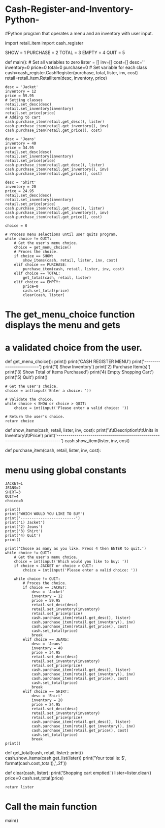 # Cash-Register-and-Inventory-Python-

#Python program that operates a menu and an inventory with user input. 

import retail_item
import cash_register

SHOW = 1
PURCHASE = 2
TOTAL = 3
EMPTY = 4
QUIT = 5

def main():
    # Set all variables to zero
    lister = []
    inv=[]
    cost=[]
    desc=''
    inventory=0
    price=0
    total=0
    purchase=0
    # Set variable for each class
    cash=cash_register.CashRegister(purchase, total, lister, inv, cost)
    retail=retail_item.RetailItem(desc, inventory, price)

    desc = 'Jacket'
    inventory = 12
    price = 59.95
    # Setting classes
    retail.set_desc(desc)
    retail.set_inventory(inventory)
    retail.set_price(price)
    # Adding to cart
    cash.purchase_item(retail.get_desc(), lister)
    cash.purchase_item(retail.get_inventory(), inv)
    cash.purchase_item(retail.get_price(), cost)

    desc = 'Jeans'
    inventory = 40
    price = 34.95
    retail.set_desc(desc)
    retail.set_inventory(inventory)
    retail.set_price(price)
    cash.purchase_item(retail.get_desc(), lister)
    cash.purchase_item(retail.get_inventory(), inv)
    cash.purchase_item(retail.get_price(), cost)

    desc = 'Shirt'
    inventory = 20
    price = 24.95
    retail.set_desc(desc)
    retail.set_inventory(inventory)
    retail.set_price(price)
    cash.purchase_item(retail.get_desc(), lister)
    cash.purchase_item(retail.get_inventory(), inv)
    cash.purchase_item(retail.get_price(), cost)

    choice = 0

    # Process menu selections until user quits program.
    while choice != QUIT:
        # Get the user's menu choice.
        choice = get_menu_choice()
        # Proces the choice.
        if choice == SHOW:
            show_items(cash, retail, lister, inv, cost)
        elif choice == PURCHASE:
            purchase_item(cash, retail, lister, inv, cost)
        elif choice == TOTAL:
            get_total(cash, retail, lister)
        elif choice == EMPTY:
            price=0
            cash.set_total(price)
            clear(cash, lister)

# The get_menu_choice function displays the menu and gets
# a validated choice from the user.
def get_menu_choice():
    print()
    print('CASH REGISTER MENU')
    print('-------------------------')
    print('1) Show Inventory')
    print('2) Purchase Item(s)')
    print('3) Show Total of Items Purchased')
    print('4) Empty Shopping Cart')
    print('5) Quit')
    print()

    # Get the user's choice.
    choice = int(input('Enter a choice: '))

    # Validate the choice.
    while choice < SHOW or choice > QUIT:
        choice = int(input('Please enter a valid choice: '))

    # Return the user's choice.
    return choice

def show_items(cash, retail, lister, inv, cost):
    print('\t\tDescription\t\tUnits in Inventory\t\tPrice')
    print('--------------------------------------------------------------------------------')
    cash.show_item(lister, inv, cost)

def purchase_item(cash, retail, lister, inv, cost):
# menu using global constants
    JACKET=1
    JEANS=2
    SHIRT=3
    QUIT=4
    choice=0

    print()
    print('WHICH WOULD YOU LIKE TO BUY')
    print('-------------------------')
    print('1) Jacket')
    print('2) Jeans')
    print('3) Shirt')
    print('4) Quit')
    print()

    print('Choose as many as you like. Press 4 then ENTER to quit.')
    while choice != QUIT:
        # Get the user's menu choice.
        choice = int(input('Which would you like to buy: '))
        if choice < JACKET or choice > QUIT:
            choice = int(input('Please enter a valid choice: '))

        while choice != QUIT:
            # Proces the choice.
            if choice == JACKET:
                desc = 'Jacket'
                inventory = 12
                price = 59.95
                retail.set_desc(desc)
                retail.set_inventory(inventory)
                retail.set_price(price)
                cash.purchase_item(retail.get_desc(), lister)
                cash.purchase_item(retail.get_inventory(), inv)
                cash.purchase_item(retail.get_price(), cost)
                cash.set_total(price)
                break
            elif choice == JEANS:
                desc = 'Jeans'
                inventory = 40
                price = 34.95
                retail.set_desc(desc)
                retail.set_inventory(inventory)
                retail.set_price(price)
                cash.purchase_item(retail.get_desc(), lister)
                cash.purchase_item(retail.get_inventory(), inv)
                cash.purchase_item(retail.get_price(), cost)
                cash.set_total(price)
                break
            elif choice == SHIRT:
                desc = 'Shirt'
                inventory = 20
                price = 24.95
                retail.set_desc(desc)
                retail.set_inventory(inventory)
                retail.set_price(price)
                cash.purchase_item(retail.get_desc(), lister)
                cash.purchase_item(retail.get_inventory(), inv)
                cash.purchase_item(retail.get_price(), cost)
                cash.set_total(price)
                break
    print()

def get_total(cash, retail, lister):
    print()
    cash.show_items(cash.get_list(lister))
    print('Your total is: $', format(cash.cost_total(),',.2f'))

def clear(cash, lister):
    print('Shopping cart emptied.')
    lister=lister.clear()
    price=0
    cash.set_total(price)

    return lister
# Call the main function
main()
